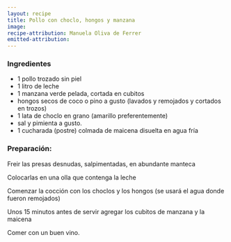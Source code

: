 ```yaml
---
layout: recipe
title: Pollo con choclo, hongos y manzana
image:
recipe-attribution: Manuela Oliva de Ferrer
emitted-attribution:
---
```


### Ingredientes

* 1 pollo trozado sin piel
* 1 litro de leche
* 1 manzana verde pelada, cortada en cubitos
* hongos secos de coco o pino a gusto (lavados y remojados y cortados en trozos)
* 1 lata de choclo en grano (amarillo preferentemente)
* sal y pimienta a gusto.
* 1 cucharada (postre) colmada de maicena disuelta en agua fría

### Preparación:

Freir las presas desnudas, salpimentadas, en abundante manteca

Colocarlas en una olla que contenga la leche

Comenzar la cocción con los choclos y los hongos (se usará el agua donde fueron remojados)

Unos 15 minutos antes de servir agregar los cubitos de manzana y la maicena

Comer con un buen vino.
